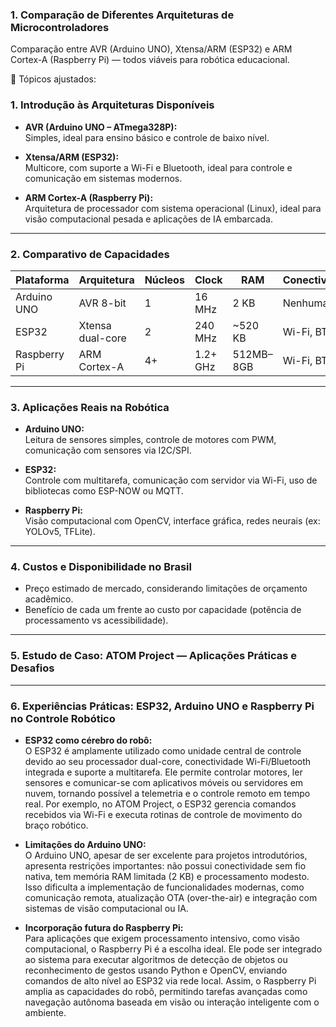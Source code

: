 ### 1. Comparação de Diferentes Arquiteturas de Microcontroladores
Comparação entre AVR (Arduino UNO), Xtensa/ARM (ESP32) e ARM Cortex-A (Raspberry Pi) — todos viáveis para robótica educacional.

🧩 Tópicos ajustados:
### 1. Introdução às Arquiteturas Disponíveis

- **AVR (Arduino UNO – ATmega328P):**  
    Simples, ideal para ensino básico e controle de baixo nível.

- **Xtensa/ARM (ESP32):**  
    Multicore, com suporte a Wi-Fi e Bluetooth, ideal para controle e comunicação em sistemas modernos.

- **ARM Cortex-A (Raspberry Pi):**  
    Arquitetura de processador com sistema operacional (Linux), ideal para visão computacional pesada e aplicações de IA embarcada.

---

### 2. Comparativo de Capacidades

| Plataforma      | Arquitetura        | Núcleos | Clock      | RAM         | Conectividade      | SO                |
|-----------------|--------------------|---------|------------|-------------|--------------------|-------------------|
| Arduino UNO     | AVR 8-bit          | 1       | 16 MHz     | 2 KB        | Nenhuma            | Bare-metal        |
| ESP32           | Xtensa dual-core   | 2       | 240 MHz    | ~520 KB     | Wi-Fi, BT          | Bare-metal/RTOS   |
| Raspberry Pi    | ARM Cortex-A       | 4+      | 1.2+ GHz   | 512MB–8GB   | Wi-Fi, BT, LAN     | Linux (Debian)    |

---

### 3. Aplicações Reais na Robótica

- **Arduino UNO:**  
    Leitura de sensores simples, controle de motores com PWM, comunicação com sensores via I2C/SPI.

- **ESP32:**  
    Controle com multitarefa, comunicação com servidor via Wi-Fi, uso de bibliotecas como ESP-NOW ou MQTT.

- **Raspberry Pi:**  
    Visão computacional com OpenCV, interface gráfica, redes neurais (ex: YOLOv5, TFLite).

---

### 4. Custos e Disponibilidade no Brasil

- Preço estimado de mercado, considerando limitações de orçamento acadêmico.
- Benefício de cada um frente ao custo por capacidade (potência de processamento vs acessibilidade).

---

### 5. Estudo de Caso: ATOM Project — Aplicações Práticas e Desafios

---

### 6. Experiências Práticas: ESP32, Arduino UNO e Raspberry Pi no Controle Robótico

- **ESP32 como cérebro do robô:**  
    O ESP32 é amplamente utilizado como unidade central de controle devido ao seu processador dual-core, conectividade Wi-Fi/Bluetooth integrada e suporte a multitarefa. Ele permite controlar motores, ler sensores e comunicar-se com aplicativos móveis ou servidores em nuvem, tornando possível a telemetria e o controle remoto em tempo real. Por exemplo, no ATOM Project, o ESP32 gerencia comandos recebidos via Wi-Fi e executa rotinas de controle de movimento do braço robótico.

- **Limitações do Arduino UNO:**  
    O Arduino UNO, apesar de ser excelente para projetos introdutórios, apresenta restrições importantes: não possui conectividade sem fio nativa, tem memória RAM limitada (2 KB) e processamento modesto. Isso dificulta a implementação de funcionalidades modernas, como comunicação remota, atualização OTA (over-the-air) e integração com sistemas de visão computacional ou IA.

- **Incorporação futura do Raspberry Pi:**  
    Para aplicações que exigem processamento intensivo, como visão computacional, o Raspberry Pi é a escolha ideal. Ele pode ser integrado ao sistema para executar algoritmos de detecção de objetos ou reconhecimento de gestos usando Python e OpenCV, enviando comandos de alto nível ao ESP32 via rede local. Assim, o Raspberry Pi amplia as capacidades do robô, permitindo tarefas avançadas como navegação autônoma baseada em visão ou interação inteligente com o ambiente.